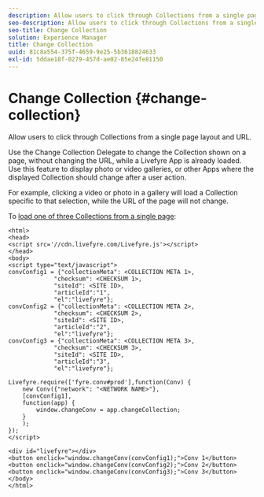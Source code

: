 ```yaml
---
description: Allow users to click through Collections from a single page layout and URL.
seo-description: Allow users to click through Collections from a single page layout and URL.
seo-title: Change Collection
solution: Experience Manager
title: Change Collection
uuid: 81c8a554-375f-4659-9e25-5b3618824633
exl-id: 5ddae18f-0279-457d-ae02-85e24fe81150
---
```

# Change Collection {#change-collection}

Allow users to click through Collections from a single page layout and URL.

Use the Change Collection Delegate to change the Collection shown on a page, without changing the URL, while a Livefyre App is already loaded. Use this feature to display photo or video galleries, or other Apps where the displayed Collection should change after a user action.

For example, clicking a video or photo in a gallery will load a Collection specific to that selection, while the URL of the page will not change.

To [load one of three Collections from a single page](../c-advanced-topics/t-display-comment-count.md#t_display_comment_count):

```
<html> 
<head> 
<script src='//cdn.livefyre.com/Livefyre.js'></script> 
</head> 
<body> 
<script type="text/javascript"> 
convConfig1 = {"collectionMeta": <COLLECTION META 1>, 
             "checksum": <CHECKSUM 1>, 
             "siteId": <SITE ID>, 
             "articleId":"1", 
             "el":"livefyre"}; 
convConfig2 = {"collectionMeta": <COLLECTION META 2>, 
             "checksum": <CHECKSUM 2>, 
             "siteId": <SITE ID>, 
             "articleId":"2", 
             "el":"livefyre"}; 
convConfig3 = {"collectionMeta": <COLLECTION META 3>, 
             "checksum": <CHECKSUM 3>, 
             "siteId": <SITE ID>, 
             "articleId":"3", 
             "el":"livefyre"}; 
  
Livefyre.require(['fyre.conv#prod'],function(Conv) { 
    new Conv({"network": "<NETWORK NAME>"}, 
    [convConfig1], 
    function(app) {  
        window.changeConv = app.changeCollection; 
    } 
    ); 
}); 
</script> 
  
<div id="livefyre"></div> 
<button onclick="window.changeConv(convConfig1);">Conv 1</button> 
<button onclick="window.changeConv(convConfig2);">Conv 2</button> 
<button onclick="window.changeConv(convConfig3);">Conv 3</button> 
</body> 
</html>
```
